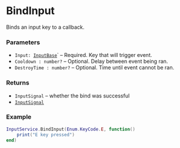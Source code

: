 # BindInput

Binds an input key to a callback.

### Parameters
- `Input: `[`InputBase`](#/Types/InputBase)`  – Required. Key that will trigger event.
- `Cooldown : number?` – Optional. Delay between event being ran.
- `DestroyTime : number?` – Optional. Time until event cannot be ran.

### Returns
- `InputSignal` – whether the bind was successful
- [`InputSignal`](#/Types/InputSignal)

### Example
```lua
InputService.BindInput(Enum.KeyCode.E, function()
    print("E key pressed")
end)
